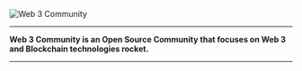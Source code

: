 <img alt="Web 3 Community" src="https://i.imgur.com/xKOfGSM.png"/>

---

<b>Web 3 Community is an Open Source Community that focuses on Web 3 and Blockchain technologies rocket.</b>

---
